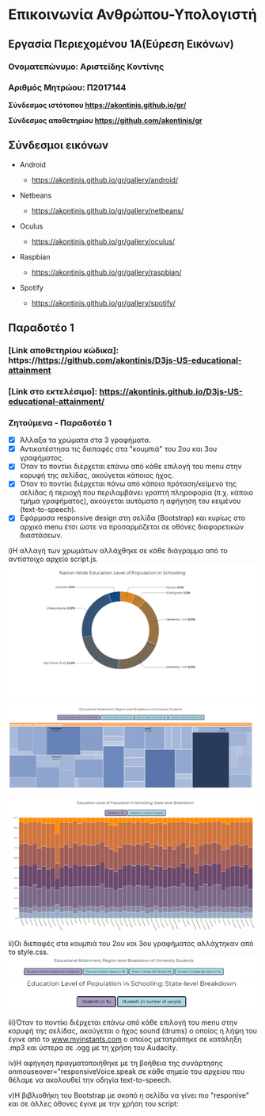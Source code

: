 # Επικοινωνία Ανθρώπου-Υπολογιστή
## Εργασία Περιεχομένου 1Α(Εύρεση Εικόνων)
### Ονοματεπώνυμο: Αριστείδης Κοντίνης
### Αριθμός Μητρώου: Π2017144
 
**Σύνδεσμος ιστότοπου https://akontinis.github.io/gr/**
 
**Σύνδεσμος αποθετηρίου https://github.com/akontinis/gr**
 
 
## Σύνδεσμοι εικόνων
 
* Android
 
  * https://akontinis.github.io/gr/gallery/android/
 
* Netbeans
 
  * https://akontinis.github.io/gr/gallery/netbeans/
 
* Oculus
 
  * https://akontinis.github.io/gr/gallery/oculus/
 
* Raspbian
 
  * https://akontinis.github.io/gr/gallery/raspbian/
 
* Spotify
 
  * https://akontinis.github.io/gr/gallery/spotify/

## Παραδοτέο 1

### [Link αποθετηρίου κώδικα]: https://https://github.com/akontinis/D3js-US-educational-attainment
### [Link στο εκτελέσιμο]: https://akontinis.github.io/D3js-US-educational-attainment/

### Ζητούμενα - Παραδοτέο 1

 - [x] Άλλαξα τα χρώματα στα 3 γραφήματα.
 - [x] Αντικατέστησα τις διεπαφές στα "κουμπιά" του 2ου και 3ου γραφήματος.
 - [x] Όταν το ποντίκι διέρχεται επάνω από κάθε επιλογή του menu στην κορυφή της σελίδας, ακούγεται κάποιος ήχος.
 - [x] Όταν το ποντίκι διέρχεται πάνω από κάποια πρόταση/κείμενο της σελίδας ή περιοχή που περιλαμβάνει γραπτή πληροφορία (π.χ. κάποιο τμήμα γραφήματος), ακούγεται αυτόματα η αφήγηση του κειμένου (text-to-speech).
 - [x] Εφάρμοσα responsive design στη σελίδα (Bootstrap) και κυρίως στο αρχικό menu έτσι ώστε να προσαρμόζεται σε οθόνες διαφορετικών διαστάσεων.

i)Η αλλαγή των χρωμάτων αλλάχθηκε σε κάθε διάγραμμα από το αντίστοιχο αρχείο script.js.
![ScreenShot](1.png)
![ScreenShot](2.png)
![ScreenShot](3.png)

ii)Οι διεπαφές στα κουμπιά του 2ου και 3ου γραφήματος αλλάχτηκαν από το style.css.
![ScreenShot](4.png)
![ScreenShot](5.png)

iii)Όταν το ποντίκι διέρχεται επάνω από κάθε επιλογή του menu στην κορυφή της σελίδας, ακούγεται ο ήχος sound (drums) ο οποίος η λήψη του έγινε από το www.myinstants.com ο οποίος μετατράπηκε σε κατάληξη .mp3 και ύστερα σε .ogg με τη χρήση του Audacity.

iv)Η αφήγηση πραγματοποιήθηκε με τη βοήθεια της συνάρτησης onmouseover="responsiveVoice.speak σε κάθε σημείο του αρχείου που θέλαμε να ακολουθεί την οδηγία text-to-speech.

v)Η βιβλιοθήκη του Bootstrap με σκοπό η σελίδα να γίνει πιο "responive" και σε άλλες όθονες έγινε με την χρήση του script:


